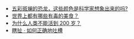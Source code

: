+ [五彩斑斓的恐龙，这些颜色是科学家想象出来的吗?](https://daily.zhihu.com/story/9778960)
+ [世界上都有哪些有毒的美食？](https://daily.zhihu.com/story/9778877)
+ [为什么人类不能活到 200 岁？](https://daily.zhihu.com/story/9778954)
+ [瞎扯 · 如何正确地吐槽](https://daily.zhihu.com/story/9778885)
